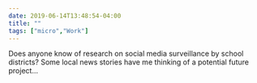 ```yaml
---
date: 2019-06-14T13:48:54-04:00
title: ""
tags: ["micro","Work"]
---
```

Does anyone know of research on social media surveillance by school districts? Some local news stories have me thinking of a potential future project...
